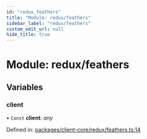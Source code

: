 ```yaml
---
id: "redux_feathers"
title: "Module: redux/feathers"
sidebar_label: "redux/feathers"
custom_edit_url: null
hide_title: true
---
```


# Module: redux/feathers

## Variables

### client

• `Const` **client**: *any*

Defined in: [packages/client-core/redux/feathers.ts:14](https://github.com/xr3ngine/xr3ngine/blob/56376a778/packages/client-core/redux/feathers.ts#L14)
